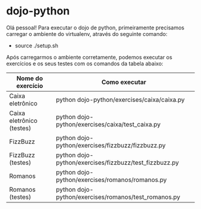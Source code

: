 # dojo-python

Olá pessoal! Para executar o dojo de python, primeiramente precisamos carregar o ambiente do virtualenv, através do seguinte comando:

* source ./setup.sh

Após carregarmos o ambiente corretamente, podemos executar os exercícios e os seus testes com os comandos da tabela abaixo:

Nome do exercício | Como executar
------------ | -------------
Caixa eletrônico | python dojo-python/exercises/caixa/caixa.py
Caixa eletrônico (testes) | python dojo-python/exercises/caixa/test_caixa.py
FizzBuzz | python dojo-python/exercises/fizzbuzz/fizzbuzz.py
FizzBuzz (testes) | python dojo-python/exercises/fizzbuzz/test_fizzbuzz.py
Romanos | python dojo-python/exercises/romanos/romanos.py
Romanos (testes) | python dojo-python/exercises/romanos/test_romanos.py

